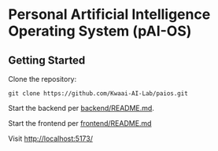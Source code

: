 # Personal Artificial Intelligence Operating System (pAI-OS)

## Getting Started

Clone the repository:

    git clone https://github.com/Kwaai-AI-Lab/paios.git

Start the backend per [backend/README.md](backend/README.md).

Start the frontend per [frontend/README.md](frontend/README.md)

Visit [http://localhost:5173/](http://localhost:5173/)
